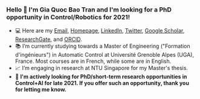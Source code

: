 ### Hello 👋 I'm Gia Quoc Bao Tran and I'm looking for a PhD opportunity in Control/Robotics for 2021!
- :computer: Here are my [Email](mailto:gia-quoc-bao.tran@grenoble-inp.org), [Homepage](https://www.tran-gia-quoc-bao.com/), [LinkedIn](https://www.linkedin.com/in/tran-gia-quoc-bao/), [Twitter](https://twitter.com/Tran_GiaQuocBao), [Google Scholar](https://scholar.google.fr/citations?hl=en&user=j7GowkcAAAAJ&sortby=pubdate&view_op=list_works&gmla=AJsN-F6fLm0IMSpRxtBXAQljmDQtw01THyYzxmJcx2MYTHZmkekfXQTc5n5kipvyXRjuGSHjspVYx0be6MPEcjL1mOTMVCbfTuWn_cb6eOWqsjBMQup1v2I), [ResearchGate](https://www.researchgate.net/profile/Gia_Quoc_Bao_Tran), and [ORCID](https://orcid.org/0000-0002-0150-8805).
- :books: I’m currently studying towards a Master of Engineering ("Formation d'ingénieurs") in Automatic Control at Université Grenoble Alpes (UGA), France. Most courses are in French, while some are in English.
- :chart_with_upwards_trend: I’m engaging in research at NTU Singapore for my Master's thesis.
- :mag_right: **I'm actively looking for PhD/short-term research opportunities in Control+AI for late 2021. If you offer such an opportunity, thank you for letting me know.**
